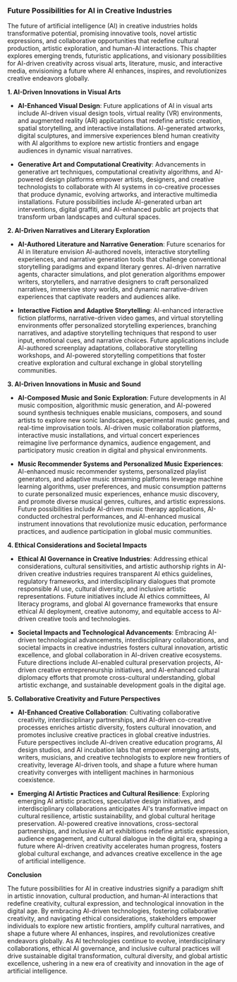 ### Future Possibilities for AI in Creative Industries

The future of artificial intelligence (AI) in creative industries holds transformative potential, promising innovative tools, novel artistic expressions, and collaborative opportunities that redefine cultural production, artistic exploration, and human-AI interactions. This chapter explores emerging trends, futuristic applications, and visionary possibilities for AI-driven creativity across visual arts, literature, music, and interactive media, envisioning a future where AI enhances, inspires, and revolutionizes creative endeavors globally.

**1. AI-Driven Innovations in Visual Arts**

- **AI-Enhanced Visual Design**: Future applications of AI in visual arts include AI-driven visual design tools, virtual reality (VR) environments, and augmented reality (AR) applications that redefine artistic creation, spatial storytelling, and interactive installations. AI-generated artworks, digital sculptures, and immersive experiences blend human creativity with AI algorithms to explore new artistic frontiers and engage audiences in dynamic visual narratives.
    
- **Generative Art and Computational Creativity**: Advancements in generative art techniques, computational creativity algorithms, and AI-powered design platforms empower artists, designers, and creative technologists to collaborate with AI systems in co-creative processes that produce dynamic, evolving artworks, and interactive multimedia installations. Future possibilities include AI-generated urban art interventions, digital graffiti, and AI-enhanced public art projects that transform urban landscapes and cultural spaces.
    

**2. AI-Driven Narratives and Literary Exploration**

- **AI-Authored Literature and Narrative Generation**: Future scenarios for AI in literature envision AI-authored novels, interactive storytelling experiences, and narrative generation tools that challenge conventional storytelling paradigms and expand literary genres. AI-driven narrative agents, character simulations, and plot generation algorithms empower writers, storytellers, and narrative designers to craft personalized narratives, immersive story worlds, and dynamic narrative-driven experiences that captivate readers and audiences alike.
    
- **Interactive Fiction and Adaptive Storytelling**: AI-enhanced interactive fiction platforms, narrative-driven video games, and virtual storytelling environments offer personalized storytelling experiences, branching narratives, and adaptive storytelling techniques that respond to user input, emotional cues, and narrative choices. Future applications include AI-authored screenplay adaptations, collaborative storytelling workshops, and AI-powered storytelling competitions that foster creative exploration and cultural exchange in global storytelling communities.
    

**3. AI-Driven Innovations in Music and Sound**

- **AI-Composed Music and Sonic Exploration**: Future developments in AI music composition, algorithmic music generation, and AI-powered sound synthesis techniques enable musicians, composers, and sound artists to explore new sonic landscapes, experimental music genres, and real-time improvisation tools. AI-driven music collaboration platforms, interactive music installations, and virtual concert experiences reimagine live performance dynamics, audience engagement, and participatory music creation in digital and physical environments.
    
- **Music Recommender Systems and Personalized Music Experiences**: AI-enhanced music recommender systems, personalized playlist generators, and adaptive music streaming platforms leverage machine learning algorithms, user preferences, and music consumption patterns to curate personalized music experiences, enhance music discovery, and promote diverse musical genres, cultures, and artistic expressions. Future possibilities include AI-driven music therapy applications, AI-conducted orchestral performances, and AI-enhanced musical instrument innovations that revolutionize music education, performance practices, and audience participation in global music communities.
    

**4. Ethical Considerations and Societal Impacts**

- **Ethical AI Governance in Creative Industries**: Addressing ethical considerations, cultural sensitivities, and artistic authorship rights in AI-driven creative industries requires transparent AI ethics guidelines, regulatory frameworks, and interdisciplinary dialogues that promote responsible AI use, cultural diversity, and inclusive artistic representations. Future initiatives include AI ethics committees, AI literacy programs, and global AI governance frameworks that ensure ethical AI deployment, creative autonomy, and equitable access to AI-driven creative tools and technologies.
    
- **Societal Impacts and Technological Advancements**: Embracing AI-driven technological advancements, interdisciplinary collaborations, and societal impacts in creative industries fosters cultural innovation, artistic excellence, and global collaboration in AI-driven creative ecosystems. Future directions include AI-enabled cultural preservation projects, AI-driven creative entrepreneurship initiatives, and AI-enhanced cultural diplomacy efforts that promote cross-cultural understanding, global artistic exchange, and sustainable development goals in the digital age.
    

**5. Collaborative Creativity and Future Perspectives**

- **AI-Enhanced Creative Collaboration**: Cultivating collaborative creativity, interdisciplinary partnerships, and AI-driven co-creative processes enriches artistic diversity, fosters cultural innovation, and promotes inclusive creative practices in global creative industries. Future perspectives include AI-driven creative education programs, AI design studios, and AI incubation labs that empower emerging artists, writers, musicians, and creative technologists to explore new frontiers of creativity, leverage AI-driven tools, and shape a future where human creativity converges with intelligent machines in harmonious coexistence.
    
- **Emerging AI Artistic Practices and Cultural Resilience**: Exploring emerging AI artistic practices, speculative design initiatives, and interdisciplinary collaborations anticipates AI's transformative impact on cultural resilience, artistic sustainability, and global cultural heritage preservation. AI-powered creative innovations, cross-sectoral partnerships, and inclusive AI art exhibitions redefine artistic expression, audience engagement, and cultural dialogue in the digital era, shaping a future where AI-driven creativity accelerates human progress, fosters global cultural exchange, and advances creative excellence in the age of artificial intelligence.
    

**Conclusion**

The future possibilities for AI in creative industries signify a paradigm shift in artistic innovation, cultural production, and human-AI interactions that redefine creativity, cultural expression, and technological innovation in the digital age. By embracing AI-driven technologies, fostering collaborative creativity, and navigating ethical considerations, stakeholders empower individuals to explore new artistic frontiers, amplify cultural narratives, and shape a future where AI enhances, inspires, and revolutionizes creative endeavors globally. As AI technologies continue to evolve, interdisciplinary collaborations, ethical AI governance, and inclusive cultural practices will drive sustainable digital transformation, cultural diversity, and global artistic excellence, ushering in a new era of creativity and innovation in the age of artificial intelligence.